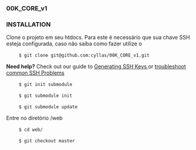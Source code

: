 ### 00K_CORE_v1



### INSTALLATION
Clone o projeto em seu htdocs. Para este é necessário que sua chave SSH esteja configurada, caso não saiba como fazer utilize o 
<pre>
    <code>$ git clone git@github.com:cyllas/00K_CORE_v1.git</code>
</pre>
<b>Need help?</b> Check out our guide to <a href="https://help.github.com/articles/generating-ssh-keys">Generating SSH Keys
</a> or <a href="https://help.github.com/categories/56/articles">troubleshoot common SSH Problems</a>

<pre>
    <code>$ git init submodule</code>
</pre>
<pre>
    <code>$ git submodule init</code>
</pre>
<pre>
    <code>$ git submodule update</code>
</pre>
Entre no diretório /web
<pre>
    <code>$ cd web/</code>
</pre>
<pre>
    <code>$ git checkout master</code>
</pre>


